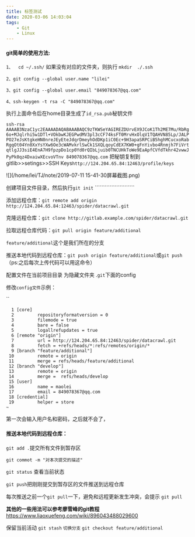 ```yaml
---
title: 标签测试
date: 2020-03-06 14:03:04
tags: 
	- Git
	- Linux
---
```

#### git简单的使用方法:

`1、  cd ~/.ssh/`    如果没有对应的文件夹，则执行  `mkdir  ./.ssh`

`2、git config --global user.name "lilei"`

`3、git config --global user.email "849078367@qq.com"`

`4、ssh-keygen -t rsa -C "849078367@qq.com"`

执行上面命令后在home目录生成了`id_rsa.pub`秘钥文件

 `ssh-rsa AAAAB3NzaC1yc2EAAAADAQABAAABAQC9zTKWSeYAGIREZDUrvEX9JCoK1Th2ME7Mu/RbRg6o+MJqlrhi5w1DTl+VOkbwKJEGPwdMV3pl3cCF74ksFT0MrvHxOlqV1TQAHVN85Lp/JALPPO27eJsKtgkeHN0nreJEyEteJdqrDmeyhOdDKp1iC0Ec+9H3apaSRPCiB5hghMCucxoRabRgqOt04Yn0XxYsYXw6Oe3cWAMvkrlSwCk1SXQLqoyCdEX7KW0+gFnYivbo4Rnmjh7FiVrtqtlgJJ3siE4EnA7H9fpzpDo1cp0Yd0rQIbLjuib0TNCUHkToWe9EaApfCVfdTkhr42vwwJPyPk0qz4DxaiwXEcvoVTnv 849078367@qq.com`
 把秘钥复制到gitlib>>setings>>SSH Keys`http://124.204.65.84:12463/profile/keys`

![](/home/lei/TJ/note/2019-07-11 15-41-30屏幕截图.png)



创建项目文件目录，然后执行`git init`   ````````````````````````

添加远程仓库：`git remote add origin http://124.204.65.84:12463/spider/datacrawl.git`

克隆远程仓库：`git clone http://gitlab.example.com/spider/datacrawl.git`

拉取远程仓库代码：`git pull origin feature/additional`

`feature/additional`这个是我们所在的分支

推送本地代码到远程仓库：`git push origin feature/additional`或`git push`（ps:之后每次上传代码可以用这命令）

配置文件在当前项目目录 为隐藏文件夹 .`git`下面的config

修改`config文件`示例：

``

```linux
  1 [core]
  2         repositoryformatversion = 0
  3         filemode = true
  4         bare = false
  5         logallrefupdates = true
  6 [remote "origin"]
  7         url = http://124.204.65.84:12463/spider/datacrawl.git
  8         fetch = +refs/heads/*:refs/remotes/origin/*
  9 [branch "feature/additional"]
 10         remote = origin
 11         merge = refs/heads/feature/additional
 12 [branch "develop"]
 13         remote = origin
 14         merge =  refs/heads/develop
 15 [user]
 16         name = maolei
 17         email = 849078367@qq.com
 18 [credential]
 19         helper = store
~                                 
```

第一次会输入用户名和密码，之后就不会了，

#### 推送本地代码到远程仓库：

`git add .`提交所有文件到暂存区

`git commot -m "对本次提交的描述"`

`git status` 查看当前状态

`git push`把刚刚提交到暂存区的文件推送到远程仓库

每次推送之前一个`git pull`一下，避免和远程更新发生冲突，会提示 `git pull`

**其他的一些用法可以参考廖雪峰的git教程**https://www.liaoxuefeng.com/wiki/896043488029600



保留当前活动  `git stash`
`切换分支`  `git checkout feature/additional` 